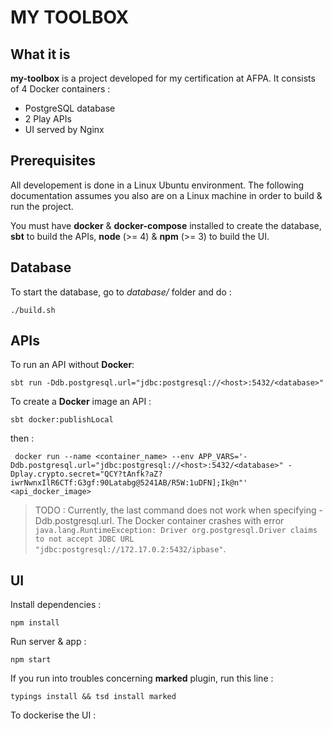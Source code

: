 # MY TOOLBOX

## What it is

**my-toolbox** is a project developed for my certification at AFPA.
It consists of 4 Docker containers :
- PostgreSQL database
- 2 Play APIs
- UI served by Nginx

## Prerequisites

All developement is done in a Linux Ubuntu environment. The following documentation assumes you also are on a Linux machine in order to build & run the project.

You must have **docker** & **docker-compose** installed to create the database, **sbt** to build the APIs, **node** (>= 4) & **npm** (>= 3) to build the UI.

## Database

To start the database, go to *database/* folder and do :

`./build.sh`

## APIs

To run an API without **Docker**:

`sbt run -Ddb.postgresql.url="jdbc:postgresql://<host>:5432/<database>"`

To create a **Docker** image an API :

`sbt docker:publishLocal`

then :

` docker run --name <container_name> --env APP_VARS='-Ddb.postgresql.url="jdbc:postgresql://<host>:5432/<database>" -Dplay.crypto.secret="QCY?tAnfk?aZ?iwrNwnxIlR6CTf:G3gf:90Latabg@5241AB/R5W:1uDFN];Ik@n"' <api_docker_image>`

> TODO : Currently, the last command does not work when specifying -Ddb.postgresql.url. The Docker container crashes with error `java.lang.RuntimeException: Driver org.postgresql.Driver claims to not accept JDBC URL "jdbc:postgresql://172.17.0.2:5432/ipbase"`.

## UI

Install dependencies :

`npm install`

Run server & app :

`npm start`

If you run into troubles concerning **marked** plugin, run this line :

`typings install && tsd install marked`

To dockerise the UI :